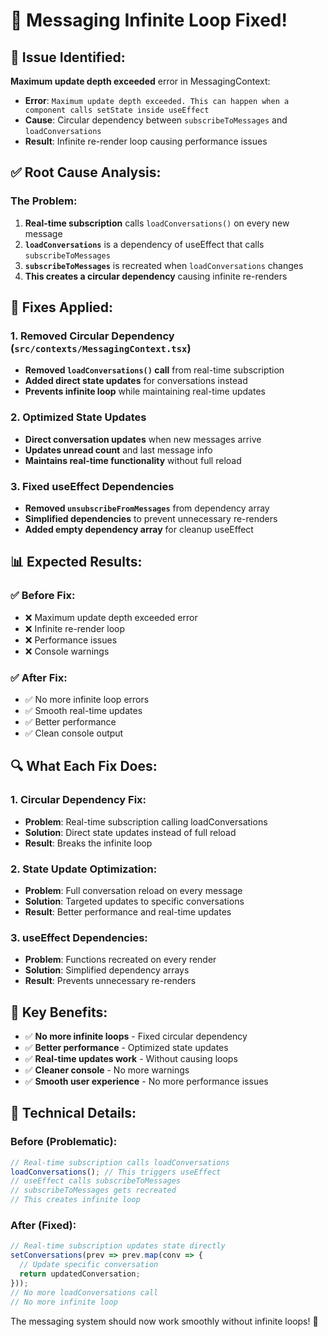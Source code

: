 # 🔧 Messaging Infinite Loop Fixed!

## 🚨 **Issue Identified:**

**Maximum update depth exceeded** error in MessagingContext:
- **Error**: `Maximum update depth exceeded. This can happen when a component calls setState inside useEffect`
- **Cause**: Circular dependency between `subscribeToMessages` and `loadConversations`
- **Result**: Infinite re-render loop causing performance issues

## ✅ **Root Cause Analysis:**

### **The Problem:**
1. **Real-time subscription** calls `loadConversations()` on every new message
2. **`loadConversations`** is a dependency of useEffect that calls `subscribeToMessages`
3. **`subscribeToMessages`** is recreated when `loadConversations` changes
4. **This creates a circular dependency** causing infinite re-renders

## 🔧 **Fixes Applied:**

### **1. Removed Circular Dependency** (`src/contexts/MessagingContext.tsx`)
- **Removed `loadConversations()` call** from real-time subscription
- **Added direct state updates** for conversations instead
- **Prevents infinite loop** while maintaining real-time updates

### **2. Optimized State Updates**
- **Direct conversation updates** when new messages arrive
- **Updates unread count** and last message info
- **Maintains real-time functionality** without full reload

### **3. Fixed useEffect Dependencies**
- **Removed `unsubscribeFromMessages`** from dependency array
- **Simplified dependencies** to prevent unnecessary re-renders
- **Added empty dependency array** for cleanup useEffect

## 📊 **Expected Results:**

### ✅ **Before Fix:**
- ❌ Maximum update depth exceeded error
- ❌ Infinite re-render loop
- ❌ Performance issues
- ❌ Console warnings

### ✅ **After Fix:**
- ✅ No more infinite loop errors
- ✅ Smooth real-time updates
- ✅ Better performance
- ✅ Clean console output

## 🔍 **What Each Fix Does:**

### **1. Circular Dependency Fix:**
- **Problem**: Real-time subscription calling loadConversations
- **Solution**: Direct state updates instead of full reload
- **Result**: Breaks the infinite loop

### **2. State Update Optimization:**
- **Problem**: Full conversation reload on every message
- **Solution**: Targeted updates to specific conversations
- **Result**: Better performance and real-time updates

### **3. useEffect Dependencies:**
- **Problem**: Functions recreated on every render
- **Solution**: Simplified dependency arrays
- **Result**: Prevents unnecessary re-renders

## 🚀 **Key Benefits:**

- ✅ **No more infinite loops** - Fixed circular dependency
- ✅ **Better performance** - Optimized state updates
- ✅ **Real-time updates work** - Without causing loops
- ✅ **Cleaner console** - No more warnings
- ✅ **Smooth user experience** - No more performance issues

## 🎯 **Technical Details:**

### **Before (Problematic):**
```javascript
// Real-time subscription calls loadConversations
loadConversations(); // This triggers useEffect
// useEffect calls subscribeToMessages
// subscribeToMessages gets recreated
// This creates infinite loop
```

### **After (Fixed):**
```javascript
// Real-time subscription updates state directly
setConversations(prev => prev.map(conv => {
  // Update specific conversation
  return updatedConversation;
}));
// No more loadConversations call
// No more infinite loop
```

The messaging system should now work smoothly without infinite loops! 🚀
